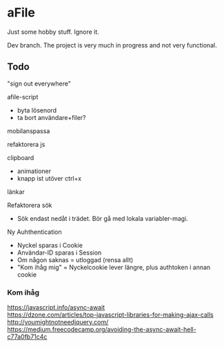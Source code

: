 # aFile
Just some hobby stuff. Ignore it.

Dev branch. The project is very much in progress and not very functional.


## Todo
"sign out everywhere"  

afile-script  
* byta lösenord   
* ta bort användare+filer?

mobilanspassa  

refaktorera js

clipboard  
* animationer
* knapp ist utöver ctrl+x

länkar

Refaktorera sök  
* Sök endast nedåt i trädet. Bör gå med lokala variabler-magi.

Ny Auhthentication
* Nyckel sparas i Cookie
* Användar-ID sparas i Session
* Om någon saknas = utloggad (rensa allt)
* "Kom ihåg mig" = Nyckelcookie lever längre, plus authtoken i annan cookie

### Kom ihåg

https://javascript.info/async-await  
https://dzone.com/articles/top-javascript-libraries-for-making-ajax-calls  
http://youmightnotneedjquery.com/  
https://medium.freecodecamp.org/avoiding-the-async-await-hell-c77a0fb71c4c  
